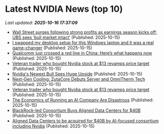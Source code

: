 # Latest NVIDIA News (top 10)
_Last updated: **2025-10-16 17:37:09**_

- [Wall Street surges following strong profits as earnings season kicks off; UBS sees ‘bull market intact’](https://fortune.com/2025/10/15/wall-street-surges-strong-profits-ubs-sees-bull-market-intact/) (Published: 2025-10-15)
- [I swapped my desktop setup for this Windows laptop and it was a real game-changer](https://www.zdnet.com/article/i-swapped-my-desktop-setup-for-this-windows-laptop-and-it-was-a-real-game-changer/) (Published: 2025-10-15)
- [Qualcomm just crossed a red line in China: Here’s what happens now](https://www.thestreet.com/automotive/qualcomm-just-crossed-a-red-line-in-china-heres-what-happens-now) (Published: 2025-10-15)
- [Veteran trader who bought Nvidia stock at $13 revamps price target](https://biztoc.com/x/8afd70504fb2d9aa) (Published: 2025-10-15)
- [Nvidia's Newest Bull Sees Huge Upside](https://finance.yahoo.com/video/nvidias-newest-bull-sees-huge-171414358.html) (Published: 2025-10-15)
- [Next-Gen Cooling: ZutaCore Debuts Server and OmniTherm Tech](https://www.storagereview.com/news/next-gen-cooling-zutacore-debuts-server-and-omnitherm-tech) (Published: 2025-10-15)
- [Veteran trader who bought Nvidia stock at $13 revamps price target](https://consent.yahoo.com/v2/collectConsent?sessionId=1_cc-session_55a72224-7acc-4b99-aa24-6e91d70b10b4) (Published: 2025-10-15)
- [The Economics of Running an AI Company Are Disastrous](https://futurism.com/artificial-intelligence/economics-running-ai-company-disastrous) (Published: 2025-10-15)
- [BlackRock-led Consortium Buys Aligned Data Centers for $40B](http://commercialobserver.com/2025/10/blackrock-aligned-data-centers-nvidia-microsoft/) (Published: 2025-10-15)
- [Aligned Data Centers to be acquired for $40B by AI-focused consortium including Nvidia](https://biztoc.com/x/ecc6d50e371b4ea3) (Published: 2025-10-15)
